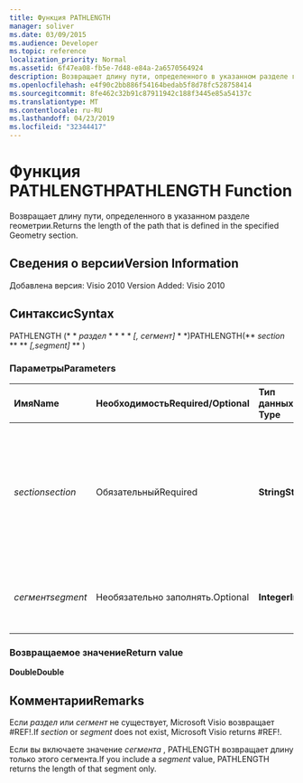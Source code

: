 ```yaml
---
title: Функция PATHLENGTH
manager: soliver
ms.date: 03/09/2015
ms.audience: Developer
ms.topic: reference
localization_priority: Normal
ms.assetid: 6f47ea08-fb5e-7d48-e84a-2a6570564924
description: Возвращает длину пути, определенного в указанном разделе геометрии.
ms.openlocfilehash: e4f90c2bb886f54164bedab5f8d78fc528758414
ms.sourcegitcommit: 8fe462c32b91c87911942c188f3445e85a54137c
ms.translationtype: MT
ms.contentlocale: ru-RU
ms.lasthandoff: 04/23/2019
ms.locfileid: "32344417"
---
```

# <a name="pathlength-function"></a><span data-ttu-id="4c457-103">Функция PATHLENGTH</span><span class="sxs-lookup"><span data-stu-id="4c457-103">PATHLENGTH Function</span></span>

<span data-ttu-id="4c457-104">Возвращает длину пути, определенного в указанном разделе геометрии.</span><span class="sxs-lookup"><span data-stu-id="4c457-104">Returns the length of the path that is defined in the specified Geometry section.</span></span>
  
## <a name="version-information"></a><span data-ttu-id="4c457-105">Сведения о версии</span><span class="sxs-lookup"><span data-stu-id="4c457-105">Version Information</span></span>

<span data-ttu-id="4c457-106">Добавлена версия: Visio 2010
</span><span class="sxs-lookup"><span data-stu-id="4c457-106">Version Added: Visio 2010</span></span> 
  
## <a name="syntax"></a><span data-ttu-id="4c457-107">Синтаксис</span><span class="sxs-lookup"><span data-stu-id="4c457-107">Syntax</span></span>

<span data-ttu-id="4c457-108">PATHLENGTH (\* \* *раздел* \* \* \* \* *[, сегмент]* \* \*)</span><span class="sxs-lookup"><span data-stu-id="4c457-108">PATHLENGTH(\*\* *section* \*\* \*\* *[,segment]* \*\* )</span></span> 
  
### <a name="parameters"></a><span data-ttu-id="4c457-109">Параметры</span><span class="sxs-lookup"><span data-stu-id="4c457-109">Parameters</span></span>

|<span data-ttu-id="4c457-110">**Имя**</span><span class="sxs-lookup"><span data-stu-id="4c457-110">**Name**</span></span>|<span data-ttu-id="4c457-111">**Необходимость**</span><span class="sxs-lookup"><span data-stu-id="4c457-111">**Required/Optional**</span></span>|<span data-ttu-id="4c457-112">**Тип данных**</span><span class="sxs-lookup"><span data-stu-id="4c457-112">**Data Type**</span></span>|<span data-ttu-id="4c457-113">**Описание**</span><span class="sxs-lookup"><span data-stu-id="4c457-113">**Description**</span></span>|
|:-----|:-----|:-----|:-----|
| <span data-ttu-id="4c457-114">_section_</span><span class="sxs-lookup"><span data-stu-id="4c457-114">_section_</span></span> <br/> |<span data-ttu-id="4c457-115">Обязательный</span><span class="sxs-lookup"><span data-stu-id="4c457-115">Required</span></span>  <br/> |<span data-ttu-id="4c457-116">**String**</span><span class="sxs-lookup"><span data-stu-id="4c457-116">**String**</span></span> <br/> |<span data-ttu-id="4c457-117">Раздел геометрии, представляющий путь, заданный ссылкой на ячейку пути (например, Geometry1. Path).</span><span class="sxs-lookup"><span data-stu-id="4c457-117">The Geometry section that represents the path, specified by a reference to its Path cell (for example, Geometry1.Path).</span></span>  <br/> |
| <span data-ttu-id="4c457-118">_сегмент_</span><span class="sxs-lookup"><span data-stu-id="4c457-118">_segment_</span></span> <br/> |<span data-ttu-id="4c457-119">Необязательно заполнять.</span><span class="sxs-lookup"><span data-stu-id="4c457-119">Optional</span></span>  <br/> |<span data-ttu-id="4c457-120">**Integer**</span><span class="sxs-lookup"><span data-stu-id="4c457-120">**Integer**</span></span> <br/> |<span data-ttu-id="4c457-121">Сегмент на основе единицы измерения пути для измерения.</span><span class="sxs-lookup"><span data-stu-id="4c457-121">The 1-based segment of the path to measure.</span></span>  <br/> |
   
### <a name="return-value"></a><span data-ttu-id="4c457-122">Возвращаемое значение</span><span class="sxs-lookup"><span data-stu-id="4c457-122">Return value</span></span>

 <span data-ttu-id="4c457-123">**Double**</span><span class="sxs-lookup"><span data-stu-id="4c457-123">**Double**</span></span>
  
## <a name="remarks"></a><span data-ttu-id="4c457-124">Комментарии</span><span class="sxs-lookup"><span data-stu-id="4c457-124">Remarks</span></span>

<span data-ttu-id="4c457-125">Если _раздел_ или _сегмент_ не существует, Microsoft Visio возвращает #REF!.</span><span class="sxs-lookup"><span data-stu-id="4c457-125">If  _section_ or  _segment_ does not exist, Microsoft Visio returns #REF!.</span></span> 
  
<span data-ttu-id="4c457-126">Если вы включаете значение _сегмента_ , PATHLENGTH возвращает длину только этого сегмента.</span><span class="sxs-lookup"><span data-stu-id="4c457-126">If you include a  _segment_ value, PATHLENGTH returns the length of that segment only.</span></span> 
  

